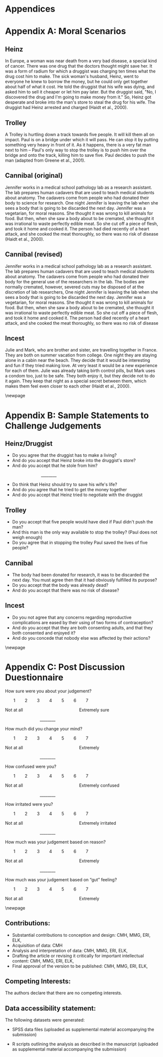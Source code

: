 
# Appendices

# Appendix A: Moral Scenarios

## Heinz
In Europe, a woman was near death from a very bad disease, a special kind of cancer. There was one drug that the doctors thought might save her. It was a form of radium for which a druggist was charging ten times what the drug cost him to make. The sick woman's husband, Heinz, went to everyone he knew to borrow the money, but he could only get together about half of what it cost. He told the druggist that his wife was dying, and asked him to sell it cheaper or let him pay later. But the druggist said, "No, I discovered the drug and I'm going to make money from it." So, Heinz got desperate and broke into the man's store to steal the drug for his wife. The druggist had Heinz arrested and charged (Haidt et al., 2000).

## Trolley
A Trolley is hurtling down a track towards five people. It will kill them all on impact. Paul is on a bridge under which it will pass. He can stop it by putting something very heavy in front of it. As it happens, there is a very fat man next to him – Paul's only way to stop the trolley is to push him over the bridge and onto the track, killing him to save five. Paul decides to push the man (adapted from Greene et al., 2001).

## Cannibal (original)
Jennifer works in a medical school pathology lab as a research assistant. The lab prepares human cadavers that are used to teach medical students about anatomy. The cadavers come from people who had donated their body to science for research. One night Jennifer is leaving the lab when she sees a body that is going to be discarded the next day. Jennifer was a vegetarian, for moral reasons. She thought it was wrong to kill animals for food. But then, when she saw a body about to be cremated, she thought it was irrational to waste perfectly edible meat. So she cut off a piece of flesh, and took it home and cooked it. The person had died recently of a heart attack, and she cooked the meat thoroughly, so there was no risk of disease (Haidt et al., 2000).

## Cannibal (revised)
Jennifer works in a medical school pathology lab as a research assistant. The lab prepares human cadavers that are used to teach medical students about anatomy. The cadavers come from people who had donated their body for the general use of the researchers in the lab. The bodies are normally cremated, however, severed cuts may be disposed of at the discretion of lab researchers, One night Jennifer is leaving the lab when she sees a body that is going to be discarded the next day. Jennifer was a vegetarian, for moral reasons. She thought it was wrong to kill animals for food. But then, when she saw a body about to be cremated, she thought it was irrational to waste perfectly edible meat. So she cut off a piece of flesh, and took it home and cooked it. The person had died recently of a heart attack, and she cooked the meat thoroughly, so there was no risk of disease

## Incest
Julie and Mark, who are brother and sister, are travelling together in France. They are both on summer vacation from college. One night they are staying alone in a cabin near the beach. They decide that it would be interesting and fun if they tried making love. At very least it would be a new experience for each of them. Julie was already taking birth control pills, but Mark uses a condom too, just to be safe. They both enjoy it, but they decide not to do it again. They keep that night as a special secret between them, which makes them feel even closer to each other (Haidt et al., 2000).

\newpage
# Appendix B: Sample Statements to Challenge Judgements

## Heinz/Druggist
* Do you agree that the druggist has to make a living?
* And do you accept that Heinz broke into the druggist's store?
* And do you accept that he stole from him?

&nbsp;&nbsp;&nbsp;&nbsp;&nbsp;&nbsp;&nbsp;&nbsp;&nbsp;&nbsp;&nbsp;&nbsp;&nbsp;&nbsp;&nbsp;&nbsp;&nbsp;&nbsp;&nbsp;&nbsp;&nbsp;&nbsp;&nbsp;&nbsp;&nbsp;&nbsp;&nbsp;&nbsp;&nbsp;&nbsp;________

* Do think that Heinz should try to save his wife's life?
* And do you agree that he tried to get the money together
* And do you accept that Heinz tried to negotiate with the druggist

## Trolley
* Do you accept that five people would have died if Paul didn't push the man?
* And this man is the only way available to stop the trolley? (Paul does not weigh enough)
* Do you agree that in stopping the trolley Paul saved the lives of five people?

## Cannibal
* The body had been donated for research, it was to be discarded the next day. You must agree then that it had obviously fulfilled its purpose?
* Do you accept that the body was already dead?
* And do you accept that there was no risk of disease?

## Incest
* Do you not agree that any concerns regarding reproductive complications are eased by their using of two forms of contraception?
* And do you accept that they are both consenting adults, and that they both consented and enjoyed it?
* And do you concede that nobody else was affected by their actions?


\newpage
# Appendix C: Post Discussion Duestionnaire

How sure were you about your judgement?

&nbsp;&nbsp;&nbsp;&nbsp;&nbsp;&nbsp; 1 &nbsp;&nbsp;&nbsp;&nbsp;&nbsp;&nbsp; 2 &nbsp;&nbsp;&nbsp;&nbsp;&nbsp;&nbsp; 3 &nbsp;&nbsp;&nbsp;&nbsp;&nbsp;&nbsp; 4 &nbsp;&nbsp;&nbsp;&nbsp;&nbsp;&nbsp; 5 &nbsp;&nbsp;&nbsp;&nbsp;&nbsp;&nbsp; 6 &nbsp;&nbsp;&nbsp;&nbsp;&nbsp;&nbsp; 7

Not at all &nbsp;&nbsp;&nbsp;&nbsp;&nbsp;&nbsp;&nbsp;&nbsp;&nbsp;&nbsp;&nbsp;&nbsp;&nbsp;&nbsp;&nbsp;&nbsp;&nbsp;&nbsp;&nbsp;&nbsp;&nbsp;&nbsp;&nbsp;&nbsp;&nbsp;&nbsp;&nbsp;&nbsp;&nbsp;&nbsp;&nbsp;&nbsp;&nbsp;&nbsp;&nbsp;&nbsp;&nbsp;&nbsp;&nbsp;&nbsp;&nbsp;&nbsp;&nbsp;&nbsp;&nbsp;&nbsp;Extremely sure

&nbsp;&nbsp;&nbsp;&nbsp;&nbsp;&nbsp;&nbsp;&nbsp;&nbsp;&nbsp;&nbsp;&nbsp;&nbsp;&nbsp;&nbsp;&nbsp;&nbsp;&nbsp;&nbsp;&nbsp;&nbsp;&nbsp;&nbsp;&nbsp;&nbsp;&nbsp;&nbsp;&nbsp;&nbsp;________

How much did you change your mind?

&nbsp;&nbsp;&nbsp;&nbsp;&nbsp;&nbsp; 1 &nbsp;&nbsp;&nbsp;&nbsp;&nbsp;&nbsp; 2 &nbsp;&nbsp;&nbsp;&nbsp;&nbsp;&nbsp; 3 &nbsp;&nbsp;&nbsp;&nbsp;&nbsp;&nbsp; 4 &nbsp;&nbsp;&nbsp;&nbsp;&nbsp;&nbsp; 5 &nbsp;&nbsp;&nbsp;&nbsp;&nbsp;&nbsp; 6 &nbsp;&nbsp;&nbsp;&nbsp;&nbsp;&nbsp; 7

Not at all &nbsp;&nbsp;&nbsp;&nbsp;&nbsp;&nbsp;&nbsp;&nbsp;&nbsp;&nbsp;&nbsp;&nbsp;&nbsp;&nbsp;&nbsp;&nbsp;&nbsp;&nbsp;&nbsp;&nbsp;&nbsp;&nbsp;&nbsp;&nbsp;&nbsp;&nbsp;&nbsp;&nbsp;&nbsp;&nbsp;&nbsp;&nbsp;&nbsp;&nbsp;&nbsp;&nbsp;&nbsp;&nbsp;&nbsp;&nbsp;&nbsp;&nbsp;&nbsp;&nbsp;&nbsp;&nbsp;Extremely

&nbsp;&nbsp;&nbsp;&nbsp;&nbsp;&nbsp;&nbsp;&nbsp;&nbsp;&nbsp;&nbsp;&nbsp;&nbsp;&nbsp;&nbsp;&nbsp;&nbsp;&nbsp;&nbsp;&nbsp;&nbsp;&nbsp;&nbsp;&nbsp;&nbsp;&nbsp;&nbsp;&nbsp;&nbsp;________

How confused were you?

&nbsp;&nbsp;&nbsp;&nbsp;&nbsp;&nbsp; 1 &nbsp;&nbsp;&nbsp;&nbsp;&nbsp;&nbsp; 2 &nbsp;&nbsp;&nbsp;&nbsp;&nbsp;&nbsp; 3 &nbsp;&nbsp;&nbsp;&nbsp;&nbsp;&nbsp; 4 &nbsp;&nbsp;&nbsp;&nbsp;&nbsp;&nbsp; 5 &nbsp;&nbsp;&nbsp;&nbsp;&nbsp;&nbsp; 6 &nbsp;&nbsp;&nbsp;&nbsp;&nbsp;&nbsp; 7

Not at all &nbsp;&nbsp;&nbsp;&nbsp;&nbsp;&nbsp;&nbsp;&nbsp;&nbsp;&nbsp;&nbsp;&nbsp;&nbsp;&nbsp;&nbsp;&nbsp;&nbsp;&nbsp;&nbsp;&nbsp;&nbsp;&nbsp;&nbsp;&nbsp;&nbsp;&nbsp;&nbsp;&nbsp;&nbsp;&nbsp;&nbsp;&nbsp;&nbsp;&nbsp;&nbsp;&nbsp;&nbsp;&nbsp;&nbsp;&nbsp;&nbsp;&nbsp;&nbsp;&nbsp;&nbsp;&nbsp;Extremely confused

&nbsp;&nbsp;&nbsp;&nbsp;&nbsp;&nbsp;&nbsp;&nbsp;&nbsp;&nbsp;&nbsp;&nbsp;&nbsp;&nbsp;&nbsp;&nbsp;&nbsp;&nbsp;&nbsp;&nbsp;&nbsp;&nbsp;&nbsp;&nbsp;&nbsp;&nbsp;&nbsp;&nbsp;&nbsp;________

How irritated were you?

&nbsp;&nbsp;&nbsp;&nbsp;&nbsp;&nbsp; 1 &nbsp;&nbsp;&nbsp;&nbsp;&nbsp;&nbsp; 2 &nbsp;&nbsp;&nbsp;&nbsp;&nbsp;&nbsp; 3 &nbsp;&nbsp;&nbsp;&nbsp;&nbsp;&nbsp; 4 &nbsp;&nbsp;&nbsp;&nbsp;&nbsp;&nbsp; 5 &nbsp;&nbsp;&nbsp;&nbsp;&nbsp;&nbsp; 6 &nbsp;&nbsp;&nbsp;&nbsp;&nbsp;&nbsp; 7

Not at all &nbsp;&nbsp;&nbsp;&nbsp;&nbsp;&nbsp;&nbsp;&nbsp;&nbsp;&nbsp;&nbsp;&nbsp;&nbsp;&nbsp;&nbsp;&nbsp;&nbsp;&nbsp;&nbsp;&nbsp;&nbsp;&nbsp;&nbsp;&nbsp;&nbsp;&nbsp;&nbsp;&nbsp;&nbsp;&nbsp;&nbsp;&nbsp;&nbsp;&nbsp;&nbsp;&nbsp;&nbsp;&nbsp;&nbsp;&nbsp;&nbsp;&nbsp;&nbsp;&nbsp;&nbsp;&nbsp;Extremely irritated

&nbsp;&nbsp;&nbsp;&nbsp;&nbsp;&nbsp;&nbsp;&nbsp;&nbsp;&nbsp;&nbsp;&nbsp;&nbsp;&nbsp;&nbsp;&nbsp;&nbsp;&nbsp;&nbsp;&nbsp;&nbsp;&nbsp;&nbsp;&nbsp;&nbsp;&nbsp;&nbsp;&nbsp;&nbsp;________

How much was your judgement based on reason?

&nbsp;&nbsp;&nbsp;&nbsp;&nbsp;&nbsp; 1 &nbsp;&nbsp;&nbsp;&nbsp;&nbsp;&nbsp; 2 &nbsp;&nbsp;&nbsp;&nbsp;&nbsp;&nbsp; 3 &nbsp;&nbsp;&nbsp;&nbsp;&nbsp;&nbsp; 4 &nbsp;&nbsp;&nbsp;&nbsp;&nbsp;&nbsp; 5 &nbsp;&nbsp;&nbsp;&nbsp;&nbsp;&nbsp; 6 &nbsp;&nbsp;&nbsp;&nbsp;&nbsp;&nbsp; 7

Not at all &nbsp;&nbsp;&nbsp;&nbsp;&nbsp;&nbsp;&nbsp;&nbsp;&nbsp;&nbsp;&nbsp;&nbsp;&nbsp;&nbsp;&nbsp;&nbsp;&nbsp;&nbsp;&nbsp;&nbsp;&nbsp;&nbsp;&nbsp;&nbsp;&nbsp;&nbsp;&nbsp;&nbsp;&nbsp;&nbsp;&nbsp;&nbsp;&nbsp;&nbsp;&nbsp;&nbsp;&nbsp;&nbsp;&nbsp;&nbsp;&nbsp;&nbsp;&nbsp;&nbsp;&nbsp;&nbsp;Extremely

&nbsp;&nbsp;&nbsp;&nbsp;&nbsp;&nbsp;&nbsp;&nbsp;&nbsp;&nbsp;&nbsp;&nbsp;&nbsp;&nbsp;&nbsp;&nbsp;&nbsp;&nbsp;&nbsp;&nbsp;&nbsp;&nbsp;&nbsp;&nbsp;&nbsp;&nbsp;&nbsp;&nbsp;&nbsp;________

How much was your judgement based on “gut” feeling?

&nbsp;&nbsp;&nbsp;&nbsp;&nbsp;&nbsp; 1 &nbsp;&nbsp;&nbsp;&nbsp;&nbsp;&nbsp; 2 &nbsp;&nbsp;&nbsp;&nbsp;&nbsp;&nbsp; 3 &nbsp;&nbsp;&nbsp;&nbsp;&nbsp;&nbsp; 4 &nbsp;&nbsp;&nbsp;&nbsp;&nbsp;&nbsp; 5 &nbsp;&nbsp;&nbsp;&nbsp;&nbsp;&nbsp; 6 &nbsp;&nbsp;&nbsp;&nbsp;&nbsp;&nbsp; 7

Not at all &nbsp;&nbsp;&nbsp;&nbsp;&nbsp;&nbsp;&nbsp;&nbsp;&nbsp;&nbsp;&nbsp;&nbsp;&nbsp;&nbsp;&nbsp;&nbsp;&nbsp;&nbsp;&nbsp;&nbsp;&nbsp;&nbsp;&nbsp;&nbsp;&nbsp;&nbsp;&nbsp;&nbsp;&nbsp;&nbsp;&nbsp;&nbsp;&nbsp;&nbsp;&nbsp;&nbsp;&nbsp;&nbsp;&nbsp;&nbsp;&nbsp;&nbsp;&nbsp;&nbsp;&nbsp;&nbsp;Extremely








\newpage

## Contributions:
* Substantial contributions to conception and design: CMH, MMG, ERI, ELK,
* Acquisition of data: CMH
* Analysis and interpretation of data: CMH, MMG, ERI, ELK,
* Drafting the article or revising it critically for important intellectual content: CMH, MMG, ERI, ELK,
* Final approval of the version to be published: CMH, MMG, ERI, ELK,

## Competing Interests:
The authors declare that there are no competing interests.

## Data accessibility statement:
The following datasets were generated:

* SPSS data files (uploaded as supplemental material accompanying the submission)

* R scripts outlining the analysis as described in the manuscript (uploaded as supplemental material accompanying the submission)
